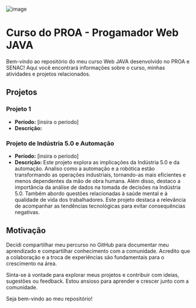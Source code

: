 ![image](https://github.com/GabrieloFranco/proa-projetos_GF/assets/89610183/c984c690-dfaf-4914-86b0-a6fa3ebbb864)

# Curso do PROA - Progamador Web JAVA

Bem-vindo ao repositório do meu curso Web JAVA desenvolvido no PROA e SENAC! Aqui você encontrará informações sobre o curso, minhas atividades e projetos relacionados.


## Projetos

### Projeto 1

- **Período:** [insira o período]
- **Descrição:** 
### Projeto de Indústria 5.0 e Automação

- **Período:** [insira o período]
- **Descrição:** Este projeto explora as implicações da Indústria 5.0 e da automação. Analiso como a automação e a robótica estão transformando as operações industriais, tornando-as mais eficientes e menos dependentes da mão de obra humana. Além disso, destaco a importância da análise de dados na tomada de decisões na Indústria 5.0. Também abordo questões relacionadas à saúde mental e à qualidade de vida dos trabalhadores. Este projeto destaca a relevância de acompanhar as tendências tecnológicas para evitar consequências negativas.

## Motivação

Decidi compartilhar meu percurso no GitHub para documentar meu aprendizado e compartilhar conhecimento com a comunidade. Acredito que a colaboração e a troca de experiências são fundamentais para o crescimento na área.

Sinta-se à vontade para explorar meus projetos e contribuir com ideias, sugestões ou feedback. Estou ansioso para aprender e crescer junto com a comunidade.

Seja bem-vindo ao meu repositório!


